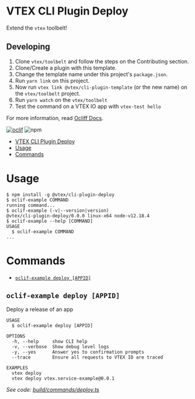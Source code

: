 # VTEX CLI Plugin Deploy

Extend the `vtex` toolbelt!

## Developing

1. Clone `vtex/toolbelt` and follow the steps on the Contributing section.
2. Clone/Create a plugin with this template.
3. Change the template name under this project's `package.json`.
2. Run `yarn link` on this project.
3. Now run `vtex link @vtex/cli-plugin-template` (or the new name) on the `vtex/toolbelt` project.
4. Run `yarn watch` on the `vtex/toolbelt`
5. Test the command on a VTEX IO app with `vtex-test hello`

For more information, read [Ocliff Docs](https://oclif.io/docs/introduction).

[![oclif](https://img.shields.io/badge/cli-oclif-brightgreen.svg)](https://oclif.io)
![npm](https://img.shields.io/npm/v/@vtex/cli-plugin-template)

<!-- toc -->
* [VTEX CLI Plugin Deploy](#vtex-cli-plugin-deploy)
* [Usage](#usage)
* [Commands](#commands)
<!-- tocstop -->
# Usage
<!-- usage -->
```sh-session
$ npm install -g @vtex/cli-plugin-deploy
$ oclif-example COMMAND
running command...
$ oclif-example (-v|--version|version)
@vtex/cli-plugin-deploy/0.0.0 linux-x64 node-v12.18.4
$ oclif-example --help [COMMAND]
USAGE
  $ oclif-example COMMAND
...
```
<!-- usagestop -->
# Commands
<!-- commands -->
* [`oclif-example deploy [APPID]`](#oclif-example-deploy-appid)

## `oclif-example deploy [APPID]`

Deploy a release of an app

```
USAGE
  $ oclif-example deploy [APPID]

OPTIONS
  -h, --help     show CLI help
  -v, --verbose  Show debug level logs
  -y, --yes      Answer yes to confirmation prompts
  --trace        Ensure all requests to VTEX IO are traced

EXAMPLES
  vtex deploy
  vtex deploy vtex.service-example@0.0.1
```

_See code: [build/commands/deploy.ts](https://github.com/vtex/cli-plugin-deploy/blob/v0.0.0/build/commands/deploy.ts)_
<!-- commandsstop -->
